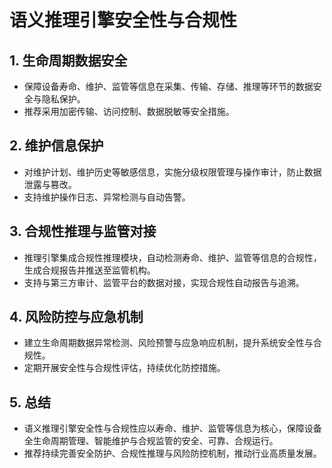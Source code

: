 # 语义推理引擎安全性与合规性

## 1. 生命周期数据安全

- 保障设备寿命、维护、监管等信息在采集、传输、存储、推理等环节的数据安全与隐私保护。
- 推荐采用加密传输、访问控制、数据脱敏等安全措施。

## 2. 维护信息保护

- 对维护计划、维护历史等敏感信息，实施分级权限管理与操作审计，防止数据泄露与篡改。
- 支持维护操作日志、异常检测与自动告警。

## 3. 合规性推理与监管对接

- 推理引擎集成合规性推理模块，自动检测寿命、维护、监管等信息的合规性，生成合规报告并推送至监管机构。
- 支持与第三方审计、监管平台的数据对接，实现合规性自动报告与追溯。

## 4. 风险防控与应急机制

- 建立生命周期数据异常检测、风险预警与应急响应机制，提升系统安全性与合规性。
- 定期开展安全性与合规性评估，持续优化防控措施。

## 5. 总结

- 语义推理引擎安全性与合规性应以寿命、维护、监管等信息为核心，保障设备全生命周期管理、智能维护与合规监管的安全、可靠、合规运行。
- 推荐持续完善安全防护、合规性推理与风险防控机制，推动行业高质量发展。
